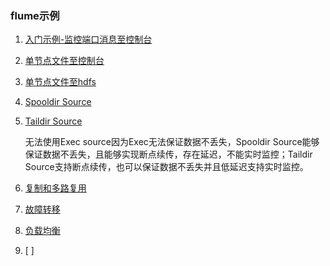  ### flume示例
1. [入门示例-监控端口消息至控制台](primer-example)
2. [单节点文件至控制台](singlefile2console)
3. [单节点文件至hdfs](singlefile2hdfs)
4. [Spooldir Source](spoolingsource)
5. [Taildir Source](taildirsource)

    无法使用Exec source因为Exec无法保证数据不丢失，Spooldir Source能够保证数据不丢失，且能够实现断点续传，存在延迟，不能实时监控；Taildir Source支持断点续传，也可以保证数据不丢失并且低延迟支持实时监控。
6. [复制和多路复用](single-source-mutil-sink)
7. [故障转移](single-source-failover-sink)
8. [负载均衡](single-source-failover-sink)
9. [ ]
